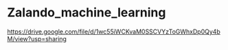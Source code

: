 # Zalando_machine_learning

https://drive.google.com/file/d/1wc55iWCKvaM0SSCVYzToGWhxDp0Qy4bM/view?usp=sharing
